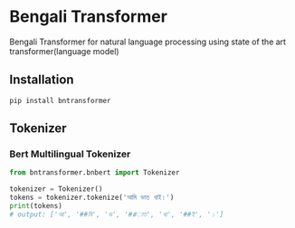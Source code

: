 # Bengali Transformer
Bengali Transformer for natural language processing using state of the art transformer(language model)

## Installation
```
pip install bntransformer
```

## Tokenizer
### Bert Multilingual Tokenizer

```py
from bntransformer.bnbert import Tokenizer

tokenizer = Tokenizer()
tokens = tokenizer.tokenize('আমি ভাত খাই।')
print(tokens)
# output: ['আ', '##মি', 'ভ', '##াত', 'খা', '##ই', '।']
```
